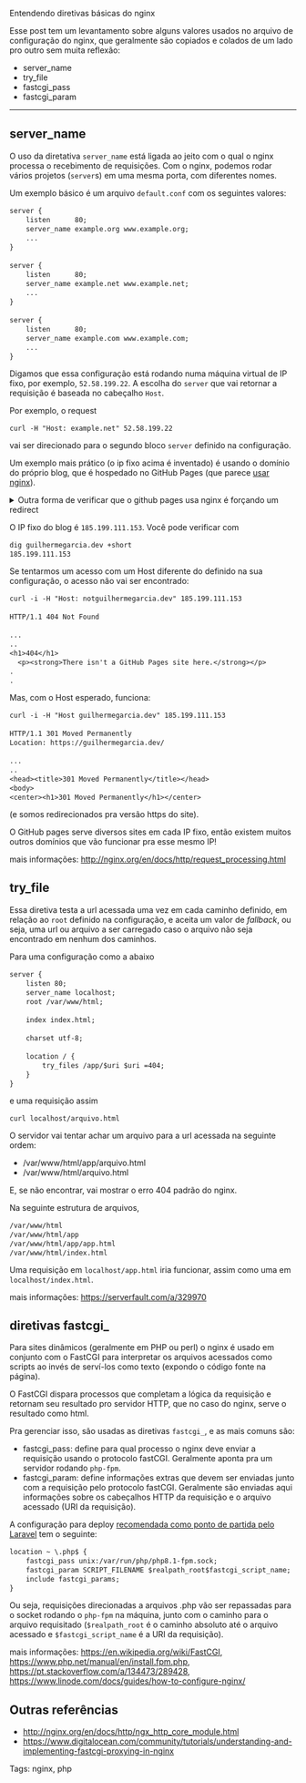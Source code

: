 Entendendo diretivas básicas do nginx

Esse post tem um levantamento sobre alguns valores usados no arquivo de configuração do nginx, que geralmente são copiados e colados de um lado pro outro sem muita reflexão:

- server\_name
- try\_file
- fastcgi\_pass 
- fastcgi\_param

<hr/>

## server\_name 

O uso da diretativa `server_name` está ligada ao jeito com o qual o nginx processa o recebimento de requisições. Com o nginx, podemos rodar vários projetos (`server`s) em uma mesma porta, com diferentes nomes.

Um exemplo básico é um arquivo `default.conf` com os seguintes valores:

    server {
        listen      80;
        server_name example.org www.example.org;
        ...
    }

    server {
        listen      80;
        server_name example.net www.example.net;
        ...
    }

    server {
        listen      80;
        server_name example.com www.example.com;
        ...
    }

Digamos que essa configuração está rodando numa máquina virtual de IP fixo, por exemplo, `52.58.199.22`. A escolha do `server` que vai retornar a requisição é baseada no cabeçalho `Host`.

Por exemplo, o request

    curl -H "Host: example.net" 52.58.199.22

vai ser direcionado para o segundo bloco `server` definido na configuração.

Um exemplo mais prático (o ip fixo acima é inventado) é usando o domínio do próprio blog, que é hospedado no GitHub Pages (que parece [usar nginx](https://github.blog/2015-05-27-rearchitecting-github-pages/)).

<details>
<summary>Outra forma de verificar que o github pages usa nginx é forçando um redirect</summary>
Como o github pages possui uma opção para forçar o redirecionamento de http para https, podemos visualizar um _rastro_ do nginx ao fazer um request na porta :80.

![Opção para forçar redirect https no github pages](./imgs/entendendo-diretivas-basicas-do-nginx/force_https_github_pages.png "Opção para forçar redirect https no github pages")

    curl http://guilhermegarcia.dev

    guites@macos blog % curl http://guilhermegarcia.dev
    <html>
    <head><title>301 Moved Permanently</title></head>
    <body>
    <center><h1>301 Moved Permanently</h1></center>
    <hr><center>nginx</center>
    </body>
    </html>

</details>

O IP fixo do blog é `185.199.111.153`. Você pode verificar com

    dig guilhermegarcia.dev +short
    185.199.111.153

Se tentarmos um acesso com um Host diferente do definido na sua configuração, o acesso não vai ser encontrado:

    curl -i -H "Host: notguilhermegarcia.dev" 185.199.111.153

    HTTP/1.1 404 Not Found

    ...
    ..
    <h1>404</h1>
      <p><strong>There isn't a GitHub Pages site here.</strong></p>
    .
    .

Mas, com o Host esperado, funciona:

    curl -i -H "Host guilhermegarcia.dev" 185.199.111.153

    HTTP/1.1 301 Moved Permanently
    Location: https://guilhermegarcia.dev/

    ...
    ..
    <head><title>301 Moved Permanently</title></head>
    <body>
    <center><h1>301 Moved Permanently</h1></center>

(e somos redirecionados pra versão https do site).

<aside>O GitHub pages serve diversos sites em cada IP fixo, então existem muitos outros domínios que vão funcionar pra esse mesmo IP!</aside>

mais informações: <http://nginx.org/en/docs/http/request_processing.html>

## try\_file

Essa diretiva testa a url acessada uma vez em cada caminho definido, em relação ao `root` definido na configuração, e aceita um valor de _fallback_, ou seja, uma url ou arquivo a ser carregado caso o arquivo não seja encontrado em nenhum dos caminhos.

Para uma configuração como a abaixo

    server {
        listen 80;
        server_name localhost;
        root /var/www/html;

        index index.html;

        charset utf-8;

        location / {
            try_files /app/$uri $uri =404;
        }
    }

e uma requisição assim

    curl localhost/arquivo.html

O servidor vai tentar achar um arquivo para a url acessada na seguinte ordem:

- /var/www/html/app/arquivo.html
- /var/www/html/arquivo.html

E, se não encontrar, vai mostrar o erro 404 padrão do nginx.

Na seguinte estrutura de arquivos,

    /var/www/html
    /var/www/html/app
    /var/www/html/app/app.html
    /var/www/html/index.html

Uma requisição em `localhost/app.html` iria funcionar, assim como uma em `localhost/index.html`.

mais informações: <https://serverfault.com/a/329970>

## diretivas fastcgi\_

Para sites dinâmicos (geralmente em PHP ou perl) o nginx é usado em conjunto com o FastCGI para interpretar os arquivos acessados como scripts ao invés de serví-los como texto (expondo o código fonte na página).

O FastCGI dispara processos que completam a lógica da requisição e retornam seu resultado pro servidor HTTP, que no caso do nginx, serve o resultado como html.

Pra gerenciar isso, são usadas as diretivas `fastcgi_`, e as mais comuns são:

- fastcgi\_pass: define para qual processo o nginx deve enviar a requisição usando o protocolo fastCGI. Geralmente aponta pra um servidor rodando `php-fpm`.
- fastcgi\_param: define informações extras que devem ser enviadas junto com a requisição pelo protocolo fastCGI. Geralmente são enviadas aqui informações sobre os cabeçalhos HTTP da requisição e o arquivo acessado (URI da requisição).

A configuração para deploy [recomendada como ponto de partida pelo Laravel](https://laravel.com/docs/10.x/deployment#nginx) tem o seguinte:

    location ~ \.php$ {
        fastcgi_pass unix:/var/run/php/php8.1-fpm.sock;
        fastcgi_param SCRIPT_FILENAME $realpath_root$fastcgi_script_name;
        include fastcgi_params;
    }

Ou seja, requisições direcionadas a arquivos .php vão ser repassadas para o socket rodando o `php-fpm` na máquina, junto com o caminho para o arquivo requisitado (`$realpath_root` é o caminho absoluto até o arquivo acessado e `$fastcgi_script_name` é a URI da requisição).

mais informações: <https://en.wikipedia.org/wiki/FastCGI>, <https://www.php.net/manual/en/install.fpm.php>, <https://pt.stackoverflow.com/a/134473/289428>, <https://www.linode.com/docs/guides/how-to-configure-nginx/>

## Outras referências

- <http://nginx.org/en/docs/http/ngx_http_core_module.html>
- <https://www.digitalocean.com/community/tutorials/understanding-and-implementing-fastcgi-proxying-in-nginx>

Tags: nginx, php
